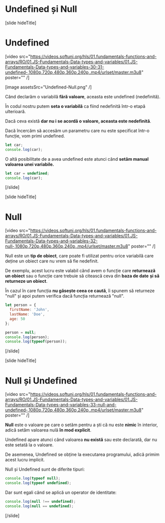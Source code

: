 # Undefined și Null

[slide hideTitle]
# Undefined

[video src="https://videos.softuni.org/hls/01.fundamentals-functions-and-arrays/RO/01.JS-Fundamentals-Data-types-and-variables/01.JS-Fundamentals-Data-types-and-variables-30-31-undefined-,1080p,720p,480p,360p,240p,.mp4/urlset/master.m3u8" poster="" /]

[image assetsSrc="Undefined-Null.png" /]

Când declarăm o variabilă **fără valoare**, aceasta este undefined (nedefinită).

În codul nostru putem **seta o variabilă** ca fiind nedefinită într-o etapă ulterioară.

Dacă ceva există **dar nu i se acordă o valoare, aceasta este nedefinită**.

Dacă încercăm să accesăm un parametru care nu este specificat într-o funcție, vom primi undefined.

``` js live
let car;
console.log(car);
```

O altă posibilitate de a avea undefined este atunci când **setăm manual valoarea unei variabile.**

``` js live
let car = undefined;  
console.log(car);
```

[/slide]

[slide hideTitle]

# Null

[video src="https://videos.softuni.org/hls/01.fundamentals-functions-and-arrays/RO/01.JS-Fundamentals-Data-types-and-variables/01.JS-Fundamentals-Data-types-and-variables-32-null-,1080p,720p,480p,360p,240p,.mp4/urlset/master.m3u8" poster="" /]

Null este un **tip de obiect**, care poate fi utilizat pentru orice variabilă care deține un obiect care nu vrem să fie nedefinit.

De exemplu, acest lucru este valabil când avem o funcție care **returnează un obiect** sau o funcție care trebuie să citească ceva din **baza de date** **și să returneze un obiect**.

În cazul în care funcția **nu găsește ceea ce caută**, îi spunem să returneze "null" și apoi putem verifica dacă funcția returnează "null". 

``` js live
let person = {
  firstName: 'John',
  lastName: 'Doe',
  age: 50
};

person = null;
console.log(person);
console.log(typeof(person));

```
[/slide]

[slide hideTitle]

# Null și Undefined

[video src="https://videos.softuni.org/hls/01.fundamentals-functions-and-arrays/RO/01.JS-Fundamentals-Data-types-and-variables/01.JS-Fundamentals-Data-types-and-variables-33-null-and-undefined-,1080p,720p,480p,360p,240p,.mp4/urlset/master.m3u8" poster="" /]

**Null** este o valoare pe care o setăm pentru a ști că nu este **nimic** în interior, adică setăm valoarea nulă **în mod explicit**.

Undefined apare atunci când valoarea **nu există** sau este declarată, dar nu este setată la o valoare.

De asemenea, Undefined se obține la executarea programului, adică primim acest lucru implicit.

Null și Undefined sunt de diferite tipuri:

``` js live
console.log(typeof null);
console.log(typeof undefined);
```

Dar sunt egali când se aplică un operator de identitate:

``` js live
console.log(null !== undefined);
console.log(null == undefined);
```

[/slide]
